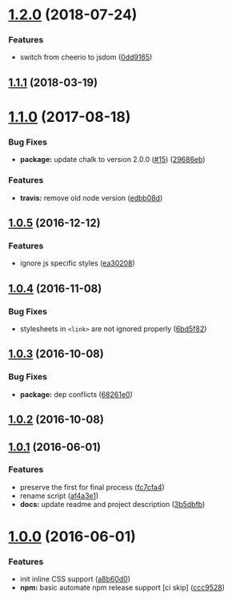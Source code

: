 <a name="1.2.0"></a>
# [1.2.0](https://github.com/sparanoid/grunt-uncss-inline/compare/v1.1.1...v1.2.0) (2018-07-24)


### Features

* switch from cheerio to jsdom ([0dd9165](https://github.com/sparanoid/grunt-uncss-inline/commit/0dd9165))



<a name="1.1.1"></a>
## [1.1.1](https://github.com/sparanoid/grunt-uncss-inline/compare/v1.1.0...v1.1.1) (2018-03-19)



<a name="1.1.0"></a>
# [1.1.0](https://github.com/sparanoid/grunt-uncss-inline/compare/v1.0.5...v1.1.0) (2017-08-18)


### Bug Fixes

* **package:** update chalk to version 2.0.0 ([#15](https://github.com/sparanoid/grunt-uncss-inline/issues/15)) ([29686eb](https://github.com/sparanoid/grunt-uncss-inline/commit/29686eb))


### Features

* **travis:** remove old node version ([edbb08d](https://github.com/sparanoid/grunt-uncss-inline/commit/edbb08d))



<a name="1.0.5"></a>
## [1.0.5](https://github.com/sparanoid/grunt-uncss-inline/compare/v1.0.4...v1.0.5) (2016-12-12)


### Features

* ignore js specific styles ([ea30208](https://github.com/sparanoid/grunt-uncss-inline/commit/ea30208))



<a name="1.0.4"></a>
## [1.0.4](https://github.com/sparanoid/grunt-uncss-inline/compare/v1.0.3...v1.0.4) (2016-11-08)


### Bug Fixes

* stylesheets in `<link>` are not ignored properly ([6bd5f82](https://github.com/sparanoid/grunt-uncss-inline/commit/6bd5f82))



<a name="1.0.3"></a>
## [1.0.3](https://github.com/sparanoid/grunt-uncss-inline/compare/v1.0.1...v1.0.3) (2016-10-08)


### Bug Fixes

* **package:** dep conflicts ([68261e0](https://github.com/sparanoid/grunt-uncss-inline/commit/68261e0))



<a name="1.0.2"></a>
## [1.0.2](https://github.com/sparanoid/grunt-uncss-inline/compare/v1.0.1...v1.0.2) (2016-10-08)



<a name="1.0.1"></a>
## [1.0.1](https://github.com/sparanoid/grunt-uncss-inline/compare/v1.0.0...v1.0.1) (2016-06-01)


### Features

* preserve the first  for final process ([fc7cfa4](https://github.com/sparanoid/grunt-uncss-inline/commit/fc7cfa4))
* rename script ([af4a3e1](https://github.com/sparanoid/grunt-uncss-inline/commit/af4a3e1))
* **docs:** update readme and project description ([3b5dbfb](https://github.com/sparanoid/grunt-uncss-inline/commit/3b5dbfb))



<a name="1.0.0"></a>
# [1.0.0](https://github.com/sparanoid/grunt-uncss-inline/compare/v0.5.1...v1.0.0) (2016-06-01)


### Features

* init inline CSS support ([a8b60d0](https://github.com/sparanoid/grunt-uncss-inline/commit/a8b60d0))
* **npm:** basic automate npm release support [ci skip] ([ccc9528](https://github.com/sparanoid/grunt-uncss-inline/commit/ccc9528))
